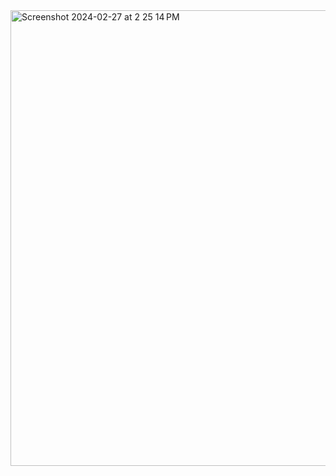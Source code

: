 <img width="729" alt="Screenshot 2024-02-27 at 2 25 14 PM" src="https://github.com/avalbekov/work_3/assets/156763632/ef57b4aa-42db-4fe0-a742-366812672a1d">
